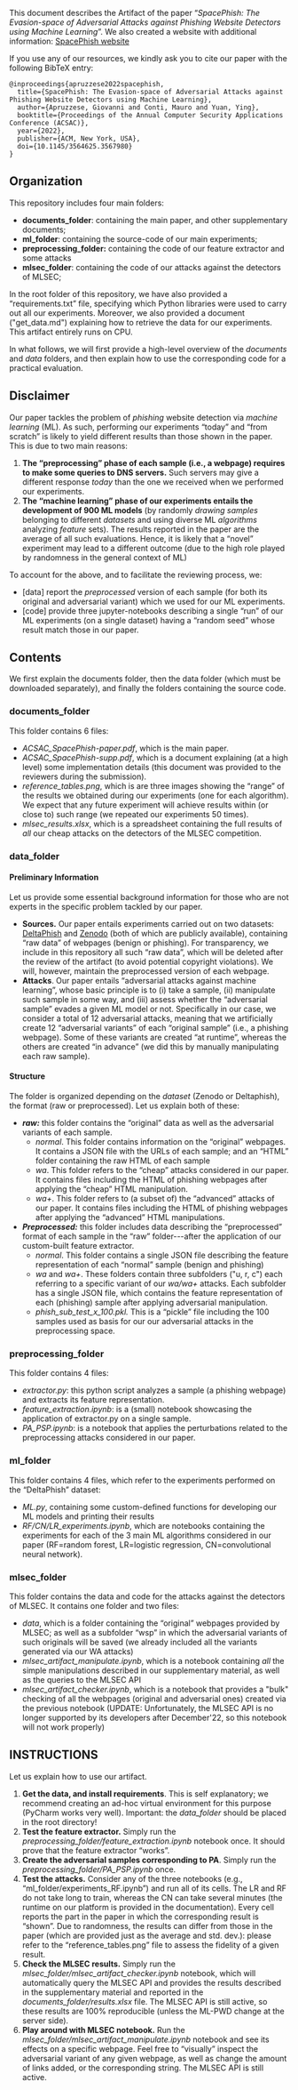 This document describes the Artifact of the paper “_SpacePhish: The Evasion-space of Adversarial Attacks against Phishing Website Detectors using Machine Learning_”. We also created a website with additional information: [SpacePhish website](https://spacephish.github.io/)


If you use any of our resources, we kindly ask you to cite our paper with the following BibTeX entry:
```
@inproceedings{apruzzese2022spacephish,
  title={SpacePhish: The Evasion-space of Adversarial Attacks against Phishing Website Detectors using Machine Learning},
  author={Apruzzese, Giovanni and Conti, Mauro and Yuan, Ying},
  booktitle={Proceedings of the Annual Computer Security Applications Conference (ACSAC)},
  year={2022},
  publisher={ACM, New York, USA},
  doi={10.1145/3564625.3567980}
} 
```

## Organization

This repository includes four main folders: 

* **documents_folder**: containing the main paper, and other supplementary documents;
* **ml\_folder**: containing the source-code of our main experiments;
* **preprocessing\_folder:** containing the code of our feature extractor and some attacks
* **mlsec_folder**: containing the code of our attacks against the detectors of MLSEC;

In the root folder of this repository, we have also provided a “requirements.txt” file, specifying which Python libraries were used to carry out all our experiments. Moreover, we also provided a document ("get\_data.md") explaining how to retrieve the data for our experiments. This artifact entirely runs on CPU.

In what follows, we will first provide a high-level overview of the _documents_ and _data_ folders, and then explain how to use the corresponding code for a practical evaluation.

## Disclaimer

Our paper tackles the problem of _phishing_ website detection via _machine learning_ (ML). As such, performing our experiments “today” and “from scratch” is likely to yield different results than those shown in the paper. This is due to two main reasons:

1. **The “preprocessing” phase of each sample (i.e., a webpage) requires to make some queries to DNS servers.** Such servers may give a different response _today_ than the one we received when we performed our experiments. 
2. **The “machine learning” phase of our experiments entails the development of 900 ML models** (by randomly _drawing samples_ belonging to different _datasets_ and using diverse ML _algorithms_ analyzing _feature_ sets). The results reported in the paper are the average of all such evaluations. Hence, it is likely that a “novel” experiment may lead to a different outcome (due to the high role played by randomness in the general context of ML)

To account for the above, and to facilitate the reviewing process, we:

* \[data\] report the _preprocessed_ version of each sample (for both its original and adversarial variant) which we used for our ML experiments.
* \[code\] provide three jupyter-notebooks describing a single “run” of our ML experiments (on a single dataset) having a “random seed” whose result match those in our paper.

## Contents

We first explain the documents folder, then the data folder (which must be downloaded separately), and finally the folders containing the source code.

### documents\_folder

This folder contains 6 files:

* _ACSAC_SpacePhish-paper.pdf_, which is the main paper.
* _ACSAC_SpacePhish-supp.pdf_, which is a document explaining (at a high level) some implementation details (this document was provided to the reviewers during the submission). 
* _reference\_tables.png_, which is are three images showing the “range” of the results we obtained during our experiments (one for each algorithm). We expect that any future experiment will achieve results within (or close to) such range (we repeated our experiments 50 times).
* _mlsec\_results.xlsx_, which is a spreadsheet containing the full results of *all* our cheap attacks on the detectors of the MLSEC competition.

### data\_folder

#### Preliminary Information

Let us provide some essential background information for those who are not experts in the specific problem tackled by our paper.

* **Sources.** Our paper entails experiments carried out on two datasets: [DeltaPhish](https://link.springer.com/chapter/10.1007/978-3-319-66402-6_22) and [Zenodo](https://dl.acm.org/doi/abs/10.1145/3465481.3470112) (both of which are publicly available), containing “raw data” of webpages (benign or phishing). For transparency, we include in this repository all such “raw data”, which will be deleted after the review of the artifact (to avoid potential copyright violations). We will, however, maintain the preprocessed version of each webpage. 
* **Attacks**. Our paper entails “adversarial attacks against machine learning”, whose basic principle is to (i) take a sample, (ii) manipulate such sample in some way, and (iii) assess whether the “adversarial sample” evades a given ML model or not. Specifically in our case, we consider a total of 12 adversarial attacks, meaning that we artificially create 12 “adversarial variants” of each “original sample” (i.e., a phishing webpage). Some of these variants are created “at runtime”, whereas the others are created “in advance” (we did this by manually manipulating each raw sample). 

#### Structure

The folder is organized depending on the _dataset_ (Zenodo or Deltaphish), the format (raw or preprocessed). Let us explain both of these:

* _**raw:**_ this folder contains the “original” data as well as the adversarial variants of each sample.
	* _normal_. This folder contains information on the “original” webpages. It contains a JSON file with the URLs of each sample; and an “HTML” folder containing the raw HTML of each sample
	* _wa_. This folder refers to the “cheap” attacks considered in our paper. It contains files including the HTML of phishing webpages after applying the “cheap” HTML manipulation.
	* _wa+_. This folder refers to (a subset of) the “advanced” attacks of our paper. It contains files including the HTML of phishing webpages after applying the “advanced” HTML manipulations.
* _**Preprocessed:**_ this folder includes data describing the “preprocessed” format of each sample in the “raw” folder---after the application of our custom-built feature extractor.
	* _normal_. This folder contains a single JSON file describing the feature representation of each “normal” sample (benign and phishing)
	* _wa_ and _wa+_. These folders contain three subfolders ("u, r, c") each referring to a specific variant of our _wa/wa+_ attacks. Each subfolder has a single JSON file, which contains the feature representation of each (phishing) sample after applying adversarial manipulation.
	* _phish\_sub\_test\_x\_100.pkl._ This is a “pickle” file including the 100 samples used as basis for our our adversarial attacks in the preprocessing space. 

### preprocessing\_folder

This folder contains 4 files:

* _extractor.py_: this python script analyzes a sample (a phishing webpage) and extracts its feature representation. 
* _feature\_extraction.ipynb_: is a (small) notebook showcasing the application of extractor.py on a single sample.
* _PA\_PSP.ipynb_: is a notebook that applies the perturbations related to the preprocessing attacks considered in our paper.

### ml\_folder

This folder contains 4 files, which refer to the experiments performed on the “DeltaPhish” dataset:

* _ML.py_, containing some custom-defined functions for developing our ML models and printing their results
* _RF/CN/LR\_experiments.ipynb_, which are notebooks containing the experiments for each of the 3 main ML algorithms considered in our paper (RF=random forest, LR=logistic regression, CN=convolutional neural network).

### mlsec\_folder

This folder contains the data and code for the attacks against the detectors of MLSEC. It contains one folder and two files:

* _data_, which is a folder containing the “original” webpages provided by MLSEC; as well as a subfolder “wsp” in which the adversarial variants of such originals will be saved (we already included all the variants generated via our WA attacks)
* _mlsec\_artifact\_manipulate.ipynb_, which is a notebook containing _all_ the simple manipulations described in our supplementary material, as well as the queries to the MLSEC API 
* _mlsec\_artifact\_checker.ipynb_, which is a notebook that provides a "bulk" checking of all the webpages (original and adversarial ones) created via the previous notebook (UPDATE: Unfortunately, the MLSEC API is no longer supported by its developers after December'22, so this notebook will not work properly)

## INSTRUCTIONS

Let us explain how to use our artifact.

1. **Get the data, and install requirements**. This is self explanatory; we recommend creating an ad-hoc virtual environment for this purpose (PyCharm works very well). Important: the _data\_folder_ should be placed in the root directory!
2. **Test the feature extractor.** Simply run the _preprocessing\_folder/feature\_extraction.ipynb_ notebook once. It should prove that the feature extractor “works”.
3. **Create the adversarial samples corresponding to PA**. Simply run the _preprocessing\_folder/PA\_PSP.ipynb_ once.
4. **Test the attacks.** Consider any of the three notebooks (e.g., “ml\_folder/experiments\_RF.ipynb”) and run all of its cells. The LR and RF do not take long to train, whereas the CN can take several minutes (the runtime on our platform is provided in the documentation). Every cell reports the part in the paper in which the corresponding result is “shown”. Due to randomness, the results can differ from those in the paper (which are provided just as the average and std. dev.): please refer to the “reference\_tables.png” file to assess the fidelity of a given result.
5. **Check the MLSEC results.** Simply run the _mlsec\_folder/mlsec\_artifact\_checker.ipynb_ notebook, which will automatically query the MLSEC API and provides the results described in the supplementary material and reported in the _documents\_folder/results.xlsx_ file. The MLSEC API is still active, so these results are 100% reproducible (unless the ML-PWD change at the server side).
6. **Play around with MLSEC notebook.** Run the _mlsec\_folder/mlsec\_artifact\_manipulate.ipynb_ notebook and see its effects on a specific webpage. Feel free to “visually” inspect the adversarial variant of any given webpage, as well as change the amount of links added, or the corresponding string. The MLSEC API is still active.


